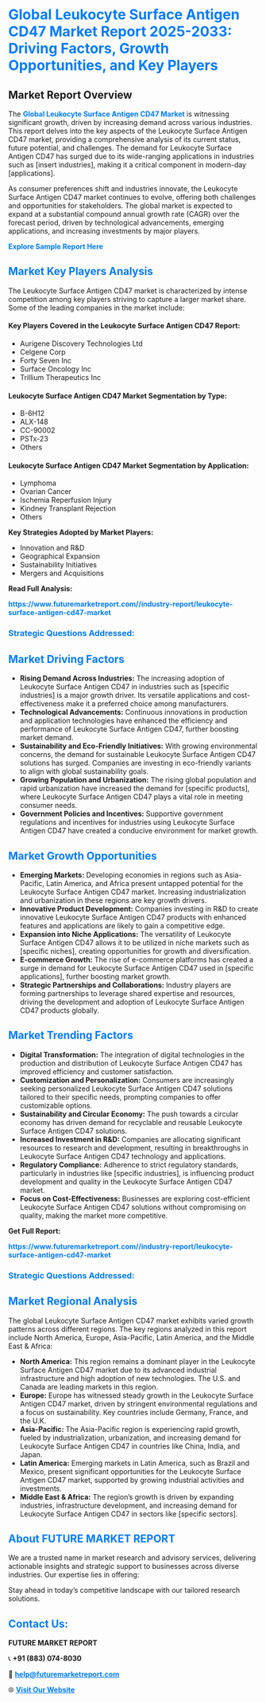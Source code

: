 <h1 style="color: #007BFF;">Global Leukocyte Surface Antigen CD47 Market Report 2025-2033: Driving Factors, Growth Opportunities, and Key Players</h1>

<section id="overview">
<h2>Market Report Overview</h2>
<p>The <a href="https://www.futuremarketreport.com//industry-report/leukocyte-surface-antigen-cd47-market" style="color: #007BFF; text-decoration: none;"><strong>Global Leukocyte Surface Antigen CD47 Market</strong></a> is witnessing significant growth, driven by increasing demand across various industries. This report delves into the key aspects of the Leukocyte Surface Antigen CD47 market, providing a comprehensive analysis of its current status, future potential, and challenges. The demand for Leukocyte Surface Antigen CD47 has surged due to its wide-ranging applications in industries such as [insert industries], making it a critical component in modern-day [applications].</p>
<p>As consumer preferences shift and industries innovate, the Leukocyte Surface Antigen CD47 market continues to evolve, offering both challenges and opportunities for stakeholders. The global market is expected to expand at a substantial compound annual growth rate (CAGR) over the forecast period, driven by technological advancements, emerging applications, and increasing investments by major players.</p>
</section>

<section id="overview">
<p><a href="https://www.futuremarketreport.com//request-sample/reportId=54641" style="color: #007BFF; text-decoration: none;"><strong>Explore Sample Report Here</strong></a></p>
</section>

<section id="key-players">
<h2 style="color: #007BFF;">Market Key Players Analysis</h2>
<p>The Leukocyte Surface Antigen CD47 market is characterized by intense competition among key players striving to capture a larger market share. Some of the leading companies in the market include:</p>
<h4>Key Players Covered in the Leukocyte Surface Antigen CD47 Report:</h4>
<ul><li>Aurigene Discovery Technologies Ltd</li><li>Celgene Corp</li><li>Forty Seven Inc</li><li>Surface Oncology Inc</li><li>Trillium Therapeutics Inc</li></ul>
<h4>Leukocyte Surface Antigen CD47 Market Segmentation by Type:</h4>
<ul><li>B-6H12</li><li>ALX-148</li><li>CC-90002</li><li>PSTx-23</li><li>Others</li></ul>

<h4>Leukocyte Surface Antigen CD47 Market Segmentation by Application:</h4>
<ul><li>Lymphoma</li><li>Ovarian Cancer</li><li>Ischemia Reperfusion Injury</li><li>Kindney Transplant Rejection</li><li>Others</li></ul>
<p><strong>Key Strategies Adopted by Market Players:</strong></p>
<ul>
<li>Innovation and R&D</li>
<li>Geographical Expansion</li>
<li>Sustainability Initiatives</li>
<li>Mergers and Acquisitions</li>
</ul>
</section>

<section>
<p><strong>Read Full Analysis: </strong></p><a href="https://www.futuremarketreport.com//industry-report/leukocyte-surface-antigen-cd47-market" style="color: #007BFF; text-decoration: none;"><strong>https://www.futuremarketreport.com//industry-report/leukocyte-surface-antigen-cd47-market</strong></a>
<h3 style="color: #007BFF;">Strategic Questions Addressed:</h3>
</section>

<section id="driving-factors">
<h2 style="color: #007BFF;">Market Driving Factors</h2>
<ul>
<li><strong>Rising Demand Across Industries:</strong> The increasing adoption of Leukocyte Surface Antigen CD47 in industries such as [specific industries] is a major growth driver. Its versatile applications and cost-effectiveness make it a preferred choice among manufacturers.</li>
<li><strong>Technological Advancements:</strong> Continuous innovations in production and application technologies have enhanced the efficiency and performance of Leukocyte Surface Antigen CD47, further boosting market demand.</li>
<li><strong>Sustainability and Eco-Friendly Initiatives:</strong> With growing environmental concerns, the demand for sustainable Leukocyte Surface Antigen CD47 solutions has surged. Companies are investing in eco-friendly variants to align with global sustainability goals.</li>
<li><strong>Growing Population and Urbanization:</strong> The rising global population and rapid urbanization have increased the demand for [specific products], where Leukocyte Surface Antigen CD47 plays a vital role in meeting consumer needs.</li>
<li><strong>Government Policies and Incentives:</strong> Supportive government regulations and incentives for industries using Leukocyte Surface Antigen CD47 have created a conducive environment for market growth.</li>
</ul>
</section>

<section id="growth-opportunities">
<h2 style="color: #007BFF;">Market Growth Opportunities</h2>
<ul>
<li><strong>Emerging Markets:</strong> Developing economies in regions such as Asia-Pacific, Latin America, and Africa present untapped potential for the Leukocyte Surface Antigen CD47 market. Increasing industrialization and urbanization in these regions are key growth drivers.</li>
<li><strong>Innovative Product Development:</strong> Companies investing in R&D to create innovative Leukocyte Surface Antigen CD47 products with enhanced features and applications are likely to gain a competitive edge.</li>
<li><strong>Expansion into Niche Applications:</strong> The versatility of Leukocyte Surface Antigen CD47 allows it to be utilized in niche markets such as [specific niches], creating opportunities for growth and diversification.</li>
<li><strong>E-commerce Growth:</strong> The rise of e-commerce platforms has created a surge in demand for Leukocyte Surface Antigen CD47 used in [specific applications], further boosting market growth.</li>
<li><strong>Strategic Partnerships and Collaborations:</strong> Industry players are forming partnerships to leverage shared expertise and resources, driving the development and adoption of Leukocyte Surface Antigen CD47 products globally.</li>
</ul>
</section>

<section id="trending-factors">
<h2 style="color: #007BFF;">Market Trending Factors</h2>
<ul>
<li><strong>Digital Transformation:</strong> The integration of digital technologies in the production and distribution of Leukocyte Surface Antigen CD47 has improved efficiency and customer satisfaction.</li>
<li><strong>Customization and Personalization:</strong> Consumers are increasingly seeking personalized Leukocyte Surface Antigen CD47 solutions tailored to their specific needs, prompting companies to offer customizable options.</li>
<li><strong>Sustainability and Circular Economy:</strong> The push towards a circular economy has driven demand for recyclable and reusable Leukocyte Surface Antigen CD47 solutions.</li>
<li><strong>Increased Investment in R&D:</strong> Companies are allocating significant resources to research and development, resulting in breakthroughs in Leukocyte Surface Antigen CD47 technology and applications.</li>
<li><strong>Regulatory Compliance:</strong> Adherence to strict regulatory standards, particularly in industries like [specific industries], is influencing product development and quality in the Leukocyte Surface Antigen CD47 market.</li>
<li><strong>Focus on Cost-Effectiveness:</strong> Businesses are exploring cost-efficient Leukocyte Surface Antigen CD47 solutions without compromising on quality, making the market more competitive.</li>
</ul>
</section>

<section>
<p><strong>Get Full Report: </strong></p><a href="https://www.futuremarketreport.com//industry-report/leukocyte-surface-antigen-cd47-market" style="color: #007BFF; text-decoration: none;"><strong>https://www.futuremarketreport.com//industry-report/leukocyte-surface-antigen-cd47-market</strong></a>
<h3 style="color: #007BFF;">Strategic Questions Addressed:</h3>
</section>


<section id="regional-analysis">
<h2 style="color: #007BFF;">Market Regional Analysis</h2>
<p>The global Leukocyte Surface Antigen CD47 market exhibits varied growth patterns across different regions. The key regions analyzed in this report include North America, Europe, Asia-Pacific, Latin America, and the Middle East & Africa:</p>
<ul>
<li><strong>North America:</strong> This region remains a dominant player in the Leukocyte Surface Antigen CD47 market due to its advanced industrial infrastructure and high adoption of new technologies. The U.S. and Canada are leading markets in this region.</li>
<li><strong>Europe:</strong> Europe has witnessed steady growth in the Leukocyte Surface Antigen CD47 market, driven by stringent environmental regulations and a focus on sustainability. Key countries include Germany, France, and the U.K.</li>
<li><strong>Asia-Pacific:</strong> The Asia-Pacific region is experiencing rapid growth, fueled by industrialization, urbanization, and increasing demand for Leukocyte Surface Antigen CD47 in countries like China, India, and Japan.</li>
<li><strong>Latin America:</strong> Emerging markets in Latin America, such as Brazil and Mexico, present significant opportunities for the Leukocyte Surface Antigen CD47 market, supported by growing industrial activities and investments.</li>
<li><strong>Middle East & Africa:</strong> The region’s growth is driven by expanding industries, infrastructure development, and increasing demand for Leukocyte Surface Antigen CD47 in sectors like [specific sectors].</li>
</ul>
</section>

<footer>
<h2 style="color: #007BFF;">About FUTURE MARKET REPORT</h2>
<p>We are a trusted name in market research and advisory services, delivering actionable insights and strategic support to businesses across diverse industries. Our expertise lies in offering:</p>

<p>Stay ahead in today’s competitive landscape with our tailored research solutions.</p>

<h2 style="color: #007BFF;">Contact Us:</h2>
<p><strong>FUTURE MARKET REPORT</strong></p>
<p>📞 <strong>+91 (883) 074-8030</strong></p>
<p>📧 <strong><a href="mailto:help@futuremarketreport.com" style="color: #007BFF;">help@futuremarketreport.com</a></strong></p>
<p>🌐 <strong><a href="https://www.futuremarketreport.com/" style="color: #007BFF;">Visit Our Website</a></strong></p>
</footer>